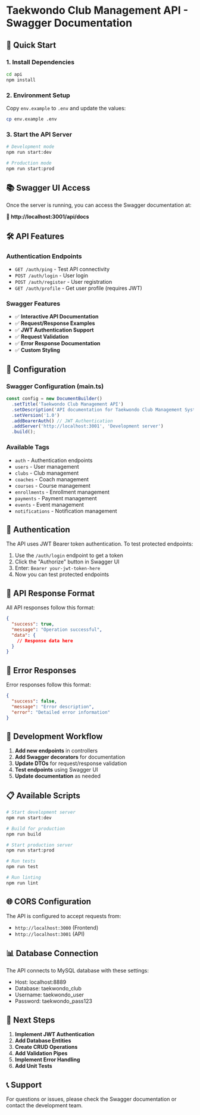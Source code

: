 # Taekwondo Club Management API - Swagger Documentation

## 🚀 Quick Start

### 1. Install Dependencies
```bash
cd api
npm install
```

### 2. Environment Setup
Copy `env.example` to `.env` and update the values:
```bash
cp env.example .env
```

### 3. Start the API Server
```bash
# Development mode
npm run start:dev

# Production mode
npm run start:prod
```

## 📚 Swagger UI Access

Once the server is running, you can access the Swagger documentation at:

**🔗 http://localhost:3001/api/docs**

## 🛠️ API Features

### Authentication Endpoints
- `GET /auth/ping` - Test API connectivity
- `POST /auth/login` - User login
- `POST /auth/register` - User registration
- `GET /auth/profile` - Get user profile (requires JWT)

### Swagger Features
- ✅ **Interactive API Documentation**
- ✅ **Request/Response Examples**
- ✅ **JWT Authentication Support**
- ✅ **Request Validation**
- ✅ **Error Response Documentation**
- ✅ **Custom Styling**

## 🔧 Configuration

### Swagger Configuration (main.ts)
```typescript
const config = new DocumentBuilder()
  .setTitle('Taekwondo Club Management API')
  .setDescription('API documentation for Taekwondo Club Management System')
  .setVersion('1.0')
  .addBearerAuth() // JWT Authentication
  .addServer('http://localhost:3001', 'Development server')
  .build();
```

### Available Tags
- `auth` - Authentication endpoints
- `users` - User management
- `clubs` - Club management
- `coaches` - Coach management
- `courses` - Course management
- `enrollments` - Enrollment management
- `payments` - Payment management
- `events` - Event management
- `notifications` - Notification management

## 🔐 Authentication

The API uses JWT Bearer token authentication. To test protected endpoints:

1. Use the `/auth/login` endpoint to get a token
2. Click the "Authorize" button in Swagger UI
3. Enter: `Bearer your-jwt-token-here`
4. Now you can test protected endpoints

## 📝 API Response Format

All API responses follow this format:
```json
{
  "success": true,
  "message": "Operation successful",
  "data": {
    // Response data here
  }
}
```

## 🚨 Error Responses

Error responses follow this format:
```json
{
  "success": false,
  "message": "Error description",
  "error": "Detailed error information"
}
```

## 🔄 Development Workflow

1. **Add new endpoints** in controllers
2. **Add Swagger decorators** for documentation
3. **Update DTOs** for request/response validation
4. **Test endpoints** using Swagger UI
5. **Update documentation** as needed

## 📋 Available Scripts

```bash
# Start development server
npm run start:dev

# Build for production
npm run build

# Start production server
npm run start:prod

# Run tests
npm run test

# Run linting
npm run lint
```

## 🌐 CORS Configuration

The API is configured to accept requests from:
- `http://localhost:3000` (Frontend)
- `http://localhost:3001` (API)

## 📊 Database Connection

The API connects to MySQL database with these settings:
- Host: localhost:8889
- Database: taekwondo_club
- Username: taekwondo_user
- Password: taekwondo_pass123

## 🎯 Next Steps

1. **Implement JWT Authentication**
2. **Add Database Entities**
3. **Create CRUD Operations**
4. **Add Validation Pipes**
5. **Implement Error Handling**
6. **Add Unit Tests**

## 📞 Support

For questions or issues, please check the Swagger documentation or contact the development team.
